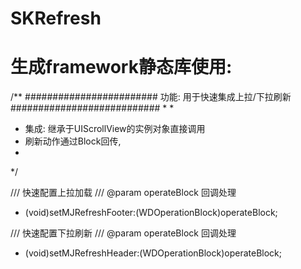 # SKRefresh
# 生成framework静态库使用:

/** ########################   功能: 用于快速集成上拉/下拉刷新  ###########################
 *
 *
 * 集成: 继承于UIScrollView的实例对象直接调用
 * 刷新动作通过Block回传,
 *
 */
 
 /// 快速配置上拉加载
/// @param operateBlock 回调处理
- (void)setMJRefreshFooter:(WDOperationBlock)operateBlock;


/// 快速配置下拉刷新
/// @param operateBlock 回调处理
- (void)setMJRefreshHeader:(WDOperationBlock)operateBlock;
